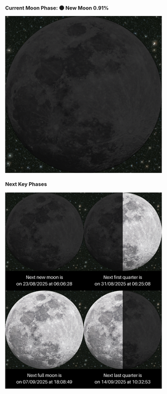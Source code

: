 ### Current Moon Phase: 🌑 New Moon 0.91%
![Moon Phase](moonphase.png)
### Next Key Phases
![Gallery](gallery.png)